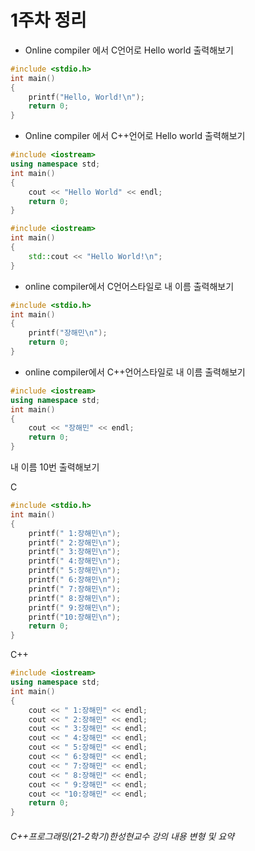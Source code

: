 # 1주차 정리


* Online compiler 에서 C언어로 Hello world 출력해보기
```c
#include <stdio.h>
int main()
{
	printf("Hello, World!\n");
	return 0;
}
```


* Online compiler 에서 C++언어로 Hello world 출력해보기

```c++
#include <iostream>
using namespace std;
int main()
{
	cout << "Hello World" << endl;
	return 0;
}
```

```c++
#include <iostream>
int main()
{
	std::cout << "Hello World!\n";
}
```


* online compiler에서 C언어스타일로 내 이름 출력해보기

```c
#include <stdio.h>
int main()
{
	printf("장해민\n");
	return 0;
}
```


* online compiler에서 C++언어스타일로 내 이름 출력해보기

```c++
#include <iostream>
using namespace std;
int main()
{
	cout << "장해민" << endl;
	return 0;
}
```


내 이름 10번 출력해보기

C

```c
#include <stdio.h>
int main()
{
	printf(" 1:장해민\n");
	printf(" 2:장해민\n");
	printf(" 3:장해민\n");
	printf(" 4:장해민\n");
	printf(" 5:장해민\n");
	printf(" 6:장해민\n");
	printf(" 7:장해민\n");
	printf(" 8:장해민\n");
	printf(" 9:장해민\n");
	printf("10:장해민\n");
	return 0;
}
```

C++

```c++
#include <iostream>
using namespace std;
int main()
{
	cout << " 1:장해민" << endl;
	cout << " 2:장해민" << endl;
	cout << " 3:장해민" << endl;
	cout << " 4:장해민" << endl;
	cout << " 5:장해민" << endl;
	cout << " 6:장해민" << endl;
	cout << " 7:장해민" << endl;
	cout << " 8:장해민" << endl;
	cout << " 9:장해민" << endl;
	cout << "10:장해민" << endl;
	return 0;
}
```

###### C++프로그래밍(21-2학기)한성현교수 강의 내용 변형 및 요약
